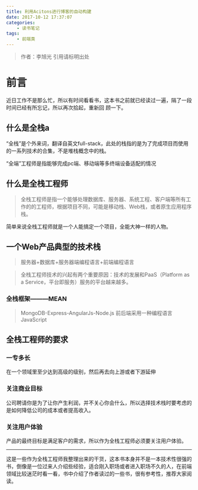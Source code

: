 ```yaml
---
title: 利用Acitons进行博客的自动构建
date: 2017-10-12 17:37:07
categories: 
	- 读书笔记
tags: 
	- 前端类
---
```

> 作者：李旭光
> 引用请标明出处


# 前言

近日工作不是那么忙，所以有时间看看书，这本书之前就已经读过一遍，隔了一段时间已经有所忘记，所以再次拾起，重新回 顾一下。
<!-- more -->

## 什么是全栈a
“全栈”是个外来词，翻译自英文full-stack，此处的栈指的是为了完成项目而使用的一系列技术的合集，不是堆栈概念中的栈。

“全端”工程师是指能够完成pc端、移动端等多终端设备适配的情况

## 什么是全栈工程师
> 全栈工程师是指一个能够处理数据库、服务器、系统工程、客户端等所有工作的的工程师，根据项目不同，可能是移动栈、Web栈，或者原生应用程序栈。

简单来说全栈工程师就是一个人能搞定一个项目，全能大神一样的人物。

## 一个Web产品典型的技术栈
> 服务器+数据库+服务器端编程语言+前端编程语言

> 全栈工程师技术的兴起有两个重要原因：技术的发展和PaaS（Platform as a Service，平台即服务）服务的平台越来越多。

### 全栈框架———MEAN
> MongoDB-Express-AngularJs-Node.js
前后端采用一种编程语言JavaScript

## 全栈工程师的要求
### 一专多长
在一个领域里至少达到高级的级别，然后再去向上游或者下游延伸
### 关注商业目标
公司聘请你是为了让你产生利润，并不关心你会什么，所以选择技术栈时要考虑的是如何降低公司的成本或者提高收入。
### 关注用户体验
产品的最终目标是满足客户的需求，所以作为全栈工程师必须要关注用户体验。

---

这是一些作为全栈工程师我整理出来的干货，这本书本身并不是一本技术性很强的书，倒像是一位过来人介绍些经验，适合刚入职场或者进入职场不久的人，在前端领域比较迷茫时看一看，书中介绍了作者读过的一些书，很有参考性，推荐大家阅读。